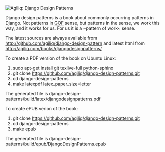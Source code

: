 ![Agiliq: Django Design Patterns](https://github.com/agiliq/django-design-patterns/raw/master/logo.png)

Django design patterns is a book about commonly occurring patterns in Django. Not
patterns in [GOF](http://c2.com/cgi/wiki?GangOfFour) sense, but patterns in the sense, we work this way, and it works
for us. For us it is a ~pattern of work~ sense.

The latest sources are always available from
http://github.com/agiliq/django-design-pattern
and latest html from http://agiliq.com/books/djangodesignpatterns/

To create a PDF version of the book on Ubuntu Linux:
  1. sudo apt-get install git texlive-full python-sphinx
  2. git clone https://github.com/agiliq/django-design-patterns.git
  3. cd django-design-patterns
  4. make latexpdf latex_paper_size=letter

The generated file is django-design-patterns/build/latex/djangodesignpatterns.pdf

To create ePUB verion of the book:
  1. git clone https://github.com/agiliq/django-design-patterns.git
  2. cd django-design-patterns
  3. make epub

The generated file is django-design-patterns/build/epub/DjangoDesignPatterns.epub

